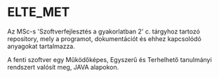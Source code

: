 # ELTE_MET
Az MSc-s 'Szoftverfejlesztés a gyakorlatban 2' c. tárgyhoz tartozó repository, mely a programot, dokumentációt és ehhez kapcsolódó anyagokat tartalmazza.

A fenti szoftver egy Működőképes, Egyszerű és Terhelhető tanulmányi rendszert valósít meg, JAVA alapokon.
